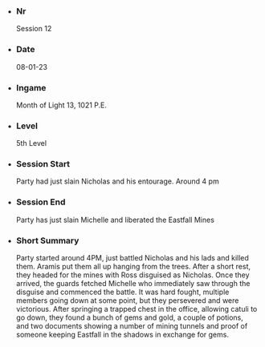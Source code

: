 - ### Nr
	Session 12
- ### Date
	08-01-23
- ### Ingame
	Month of Light 13, 1021 P.E.
- ### Level
	5th Level
- ### Session Start
	Party had just slain Nicholas and his entourage. Around 4 pm
- ### Session End
	Party has just slain Michelle and liberated the Eastfall Mines
- ### Short Summary
	Party started around 4PM, just battled Nicholas and his lads and killed them. Aramis put them all up hanging from the trees. After a short rest, they headed for the mines with Ross disguised as Nicholas. Once they arrived, the guards fetched Michelle who immediately saw through the disguise and commenced the battle. It was hard fought, multiple members going down at some point, but they persevered and were victorious. After springing a trapped chest in the office, allowing catuli to go down, they found a bunch of gems and gold, a couple of potions, and two documents showing a number of mining tunnels and proof of someone keeping Eastfall in the shadows in exchange for gems.